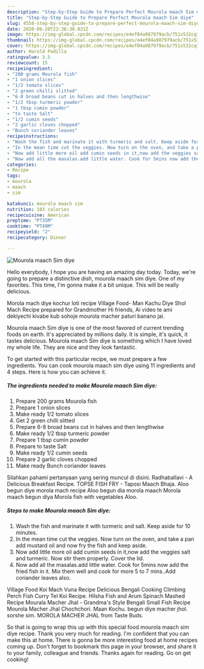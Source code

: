 ```yaml
---
description: "Step-by-Step Guide to Prepare Perfect Mourola maach Sim diye"
title: "Step-by-Step Guide to Prepare Perfect Mourola maach Sim diye"
slug: 4558-step-by-step-guide-to-prepare-perfect-mourola-maach-sim-diye
date: 2020-06-20T22:36:30.831Z
image: https://img-global.cpcdn.com/recipes/e4ef04a987979acb/751x532cq70/mourola-maach-sim-diye-recipe-main-photo.jpg
thumbnail: https://img-global.cpcdn.com/recipes/e4ef04a987979acb/751x532cq70/mourola-maach-sim-diye-recipe-main-photo.jpg
cover: https://img-global.cpcdn.com/recipes/e4ef04a987979acb/751x532cq70/mourola-maach-sim-diye-recipe-main-photo.jpg
author: Harold Padilla
ratingvalue: 3.5
reviewcount: 15
recipeingredient:
- "200 grams Mourola fish"
- "1 onion slices"
- "1/2 tomato slices"
- "2 green chilli slitted"
- "6-8 broad beans cut in halves and then lengthwise"
- "1/2 tbsp turmeric powder"
- "1 tbsp cumin powder"
- "to taste Salt"
- "1/2 cumin seeds"
- "2 garlic cloves chopped"
- "Bunch coriander leaves"
recipeinstructions:
- "Wash the fish and marinate it with turmeric and salt. Keep aside for 10 minutes."
- "In the mean time cut the veggies. Now turn on the oven, and take a pan add mustard oil and now fry the fish and keep aside."
- "Now add little more oil add cumin seeds in it,now add the veggies salt and turmeric. Now stir them properly. Cover the lid."
- "Now add all the masalas.add little water. Cook for 5mins now add the fried fish in it. Mix them well and cook for more 5 to 7 mins..Add coriander leaves also."
categories:
- Recipe
tags:
- mourola
- maach
- sim

katakunci: mourola maach sim 
nutrition: 103 calories
recipecuisine: American
preptime: "PT35M"
cooktime: "PT49M"
recipeyield: "2"
recipecategory: Dinner

---
```



![Mourola maach Sim diye](https://img-global.cpcdn.com/recipes/e4ef04a987979acb/751x532cq70/mourola-maach-sim-diye-recipe-main-photo.jpg)

Hello everybody, I hope you are having an amazing day today. Today, we're going to prepare a distinctive dish, mourola maach sim diye. One of my favorites. This time, I'm gonna make it a bit unique. This will be really delicious.

Morola mach diye kochur loti recipe Village Food- Man Kachu Diye Shol Mach Recipe prepared for Grandmother Hi friends, Ai video te ami dekiyechi kivabe kub sohoje mourola macher paturi banano jai.

Mourola maach Sim diye is one of the most favored of current trending foods on earth. It's appreciated by millions daily. It is simple, it's quick, it tastes delicious. Mourola maach Sim diye is something which I have loved my whole life. They are nice and they look fantastic.


To get started with this particular recipe, we must prepare a few ingredients. You can cook mourola maach sim diye using 11 ingredients and 4 steps. Here is how you can achieve it.

<!--inarticleads1-->

##### The ingredients needed to make Mourola maach Sim diye:

1. Prepare 200 grams Mourola fish
1. Prepare 1 onion slices
1. Make ready 1/2 tomato slices
1. Get 2 green chilli slitted
1. Prepare 6-8 broad beans cut in halves and then lengthwise
1. Make ready 1/2 tbsp turmeric powder
1. Prepare 1 tbsp cumin powder
1. Prepare to taste Salt
1. Make ready 1/2 cumin seeds
1. Prepare 2 garlic cloves chopped
1. Make ready Bunch coriander leaves


Silahkan pahami pertanyaan yang sering muncul di disini. Radhaballavi - A Delicious Breakfast Recipe. TOPSE FISH FRY - Taposi Maach Bhaja. Aloo begun diye morola mach recipe Aloo begun dia morola maach Morola maach begun diya Morola fish with vegetables Aloo. 

<!--inarticleads2-->

##### Steps to make Mourola maach Sim diye:

1. Wash the fish and marinate it with turmeric and salt. Keep aside for 10 minutes.
1. In the mean time cut the veggies. Now turn on the oven, and take a pan add mustard oil and now fry the fish and keep aside.
1. Now add little more oil add cumin seeds in it,now add the veggies salt and turmeric. Now stir them properly. Cover the lid.
1. Now add all the masalas.add little water. Cook for 5mins now add the fried fish in it. Mix them well and cook for more 5 to 7 mins..Add coriander leaves also.


Village Food Koi Mach Vuna Recipe Delicious Bengali Cooking Climbing Perch Fish Curry Tel Koi Recipe. Hilsha Fish and Arum Spinach Mashed Recipe Mourala Macher Jhal - Grandma&#39;s Style Bengali Small Fish Recipe Mourola Macher Jhal Chochchori. Maan Kochu. begun diye macher jhol. sorshe sim. MOROLA MACHER JHAL from Taste Buds. 

So that is going to wrap this up with this special food mourola maach sim diye recipe. Thank you very much for reading. I'm confident that you can make this at home. There is gonna be more interesting food at home recipes coming up. Don't forget to bookmark this page in your browser, and share it to your family, colleague and friends. Thanks again for reading. Go on get cooking!
